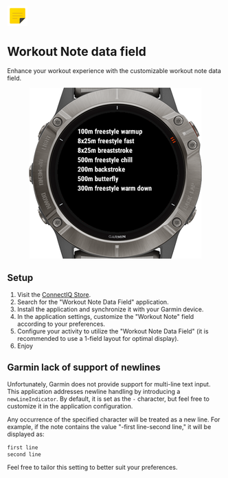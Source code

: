 ![Logo](docs/logo.png)

# Workout Note data field

Enhance your workout experience with the customizable workout note data field.

<p align="center">
  <img src="docs/example.png" alt="Data field example"/>
</p>

## Setup
1. Visit the [ConnectIQ Store](https://apps.garmin.com/).
2. Search for the "Workout Note Data Field" application.
3. Install the application and synchronize it with your Garmin device.
4. In the application settings, customize the "Workout Note" field according to your preferences.
5. Configure your activity to utilize the "Workout Note Data Field" (it is recommended to use a 1-field layout for optimal display).
6. Enjoy


## Garmin lack of support of newlines
Unfortunately, Garmin does not provide support for multi-line text input. This application addresses newline handling by introducing a `newLineIndicator`. By default, it is set as the `-` character, but feel free to customize it in the application configuration.

Any occurrence of the specified character will be treated as a new line. For example, if the note contains the value "-first line-second line," it will be displayed as:
```
first line
second line
```

Feel free to tailor this setting to better suit your preferences.
